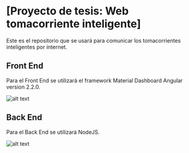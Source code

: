 # [Proyecto de tesis: Web tomacorriente inteligente]

Este es el repositorio que se usará para comunicar los tomacorrientes inteligentes por internet.

## Front End

Para el Front End se utilizará el framework Material Dashboard Angular version 2.2.0.

![alt text](http://s3.amazonaws.com/creativetim_bucket/products/53/original/opt_md_angular_thumbnail.jpg "Material Dashboard Angular Free")

## Back End

Para el Back End se utilizará NodeJS.

![alt text](https://nodejs.org/static/images/logo.svg "NodeJS")